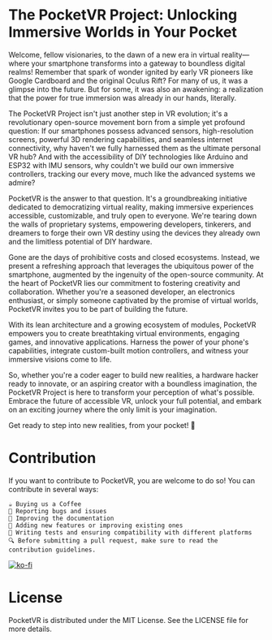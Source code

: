 # **The PocketVR Project:** Unlocking Immersive Worlds in Your Pocket

Welcome, fellow visionaries, to the dawn of a new era in virtual reality—where your smartphone transforms into a gateway to boundless digital realms! Remember that spark of wonder ignited by early VR pioneers like Google Cardboard and the original Oculus Rift? For many of us, it was a glimpse into the future. But for some, it was also an awakening: a realization that the power for true immersion was already in our hands, literally.

The PocketVR Project isn't just another step in VR evolution; it's a revolutionary open-source movement born from a simple yet profound question: If our smartphones possess advanced sensors, high-resolution screens, powerful 3D rendering capabilities, and seamless internet connectivity, why haven't we fully harnessed them as the ultimate personal VR hub? And with the accessibility of DIY technologies like Arduino and ESP32 with IMU sensors, why couldn't we build our own immersive controllers, tracking our every move, much like the advanced systems we admire?

PocketVR is the answer to that question. It's a groundbreaking initiative dedicated to democratizing virtual reality, making immersive experiences accessible, customizable, and truly open to everyone. We're tearing down the walls of proprietary systems, empowering developers, tinkerers, and dreamers to forge their own VR destiny using the devices they already own and the limitless potential of DIY hardware.

Gone are the days of prohibitive costs and closed ecosystems. Instead, we present a refreshing approach that leverages the ubiquitous power of the smartphone, augmented by the ingenuity of the open-source community. At the heart of PocketVR lies our commitment to fostering creativity and collaboration. Whether you're a seasoned developer, an electronics enthusiast, or simply someone captivated by the promise of virtual worlds, PocketVR invites you to be part of building the future.

With its lean architecture and a growing ecosystem of modules, PocketVR empowers you to create breathtaking virtual environments, engaging games, and innovative applications. Harness the power of your phone's capabilities, integrate custom-built motion controllers, and witness your immersive visions come to life.

So, whether you're a coder eager to build new realities, a hardware hacker ready to innovate, or an aspiring creator with a boundless imagination, the PocketVR Project is here to transform your perception of what's possible. Embrace the future of accessible VR, unlock your full potential, and embark on an exciting journey where the only limit is your imagination.

Get ready to step into new realities, from your pocket! 🫠

# Contribution

If you want to contribute to PocketVR, you are welcome to do so! You can contribute in several ways:

    ☕ Buying us a Coffee
    📢 Reporting bugs and issues
    📝 Improving the documentation
    📌 Adding new features or improving existing ones
    🧪 Writing tests and ensuring compatibility with different platforms
    🔍 Before submitting a pull request, make sure to read the contribution guidelines.


[![ko-fi](https://ko-fi.com/img/githubbutton_sm.svg)](https://ko-fi.com/edbc_repo)

# License
PocketVR is distributed under the MIT License. See the LICENSE file for more details.
